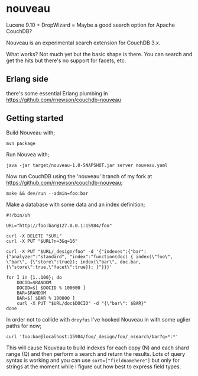 # nouveau
Lucene 9.10 + DropWizard = Maybe a good search option for Apache CouchDB?

Nouveau is an experimental search extension for CouchDB 3.x.

What works? Not much yet but the basic shape is there. You can search and get the hits but
there's no support for facets, etc.

## Erlang side

there's some essential Erlang plumbing in https://github.com/rnewson/couchdb-nouveau


## Getting started

Build Nouveau with;

`mvn package`

Run Nouvea with;

`java -jar target/nouveau-1.0-SNAPSHOT.jar server nouveau.yaml`

Now run CouchDB using the 'nouveau' branch of my fork at https://github.com/rnewson/couchdb-nouveau;

`make && dev/run --admin=foo:bar`

Make a database with some data and an index definition;

```
#!/bin/sh

URL="http://foo:bar@127.0.0.1:15984/foo"

curl -X DELETE "$URL"
curl -X PUT "$URL?n=3&q=16"

curl -X PUT "$URL/_design/foo" -d '{"indexes":{"bar":{"analyzer":"standard", "index":"function(doc) { index(\"foo\", \"bar\", {\"store\":true}); index(\"bar\", doc.bar, {\"store\":true,\"facet\":true}); }"}}}'

for I in {1..100}; do
    DOCID=$RANDOM
    DOCID=$[ $DOCID % 100000 ]
    BAR=$RANDOM
    BAR=$[ $BAR % 100000 ]
    curl -X PUT "$URL/doc$DOCID" -d "{\"bar\": $BAR}"
done
```

In order not to collide with `dreyfus` I've hooked Nouveau in with some uglier paths for now;

`curl 'foo:bar@localhost:15984/foo/_design/foo/_nsearch/bar?q=*:*'`

This will cause Nouveau to build indexes for each copy (N) and each
shard range (Q) and then perform a search and return the results. Lots
of query syntax is working and you can use `sort=["fieldnamehere"]`
but only for strings at the moment while I figure out how best to
express field types.

